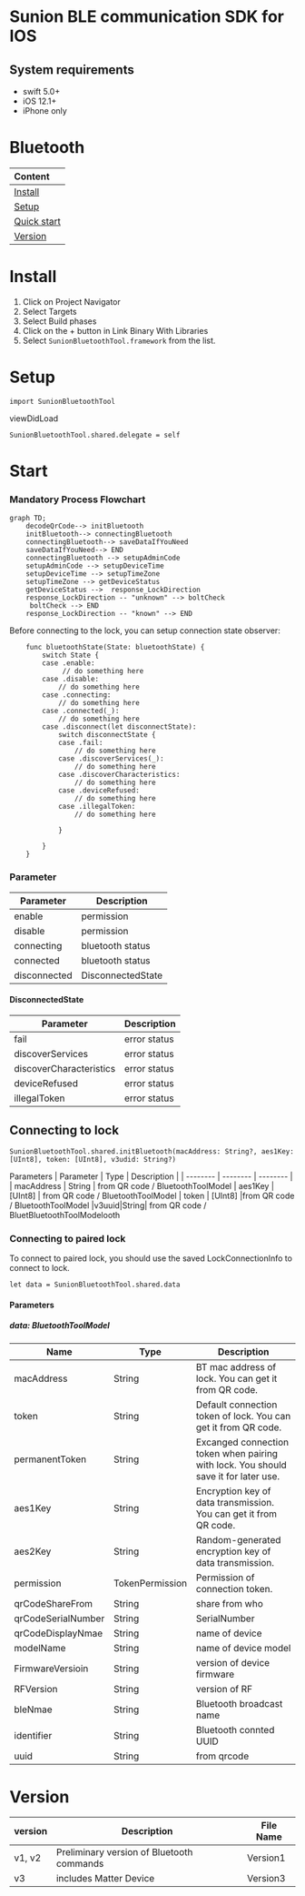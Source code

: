 
# Sunion BLE communication SDK for IOS


## System requirements
* swift 5.0+
* iOS 12.1+
* iPhone only



# Bluetooth


| Content  |
| :---- |
| [Install](#Install)|
| [Setup](#Setup)
| [Quick start](#start)
| [Version](#Version)

# Install
1. Click on Project Navigator
2. Select Targets 
3. Select Build phases 
4. Click on the + button in Link Binary With Libraries
5. Select ``SunionBluetoothTool.framework`` from the list.

# Setup
```
import SunionBluetoothTool
```
viewDidLoad
```
SunionBluetoothTool.shared.delegate = self
```
# Start
### Mandatory Process Flowchart
```mermaid
graph TD;
    decodeQrCode--> initBluetooth
    initBluetooth--> connectingBluetooth
    connectingBluetooth--> saveDataIfYouNeed
    saveDataIfYouNeed--> END
    connectingBluetooth --> setupAdminCode
    setupAdminCode --> setupDeviceTime
    setupDeviceTime --> setupTimeZone
    setupTimeZone --> getDeviceStatus
    getDeviceStatus -->  response_LockDirection
    response_LockDirection -- "unknown" --> boltCheck
     boltCheck --> END
    response_LockDirection -- "known" --> END
```


Before connecting to the lock, you can setup connection state observer:
```
    func bluetoothState(State: bluetoothState) {
        switch State {
        case .enable:
             // do something here
        case .disable:
            // do something here
        case .connecting:
            // do something here
        case .connected(_):
            // do something here
        case .disconnect(let disconnectState):
            switch disconnectState {
            case .fail:
                // do something here
            case .discoverServices(_):
                // do something here
            case .discoverCharacteristics:
                // do something here
            case .deviceRefused:
                // do something here
            case .illegalToken:
                // do something here
                
            }
            
        }
    }
```


### Parameter
|Parameter|Description|
|-|-|
|enable  | permission
|disable | permission
|connecting| bluetooth status
|connected| bluetooth status
|disconnected| DisconnectedState

#### DisconnectedState
|Parameter|Description|
|-|-|
|fail  | error status
|discoverServices|  error status
|discoverCharacteristics| error status
|deviceRefused| error status
|illegalToken | error status

## Connecting to lock 
```
SunionBluetoothTool.shared.initBluetooth(macAddress: String?, aes1Key: [UInt8], token: [UInt8], v3udid: String?)
```
Parameters
| Parameter | Type | Description |
| -------- | -------- | -------- |
| macAddress     | String    |  from QR code / BluetoothToolModel
| aes1Key | [UInt8] | from QR code / BluetoothToolModel
| token | [UInt8] |from QR code / BluetoothToolModel
|v3uuid|String| from QR code / BluetBluetoothToolModelooth


### Connecting to paired lock
To connect to paired lock, you should use the saved LockConnectionInfo to connect to lock.
```
let data = SunionBluetoothTool.shared.data
```
#### Parameters

##### data: BluetoothToolModel

| Name | Type | Description |
| -------- | -------- | -------- |
| macAddress     | String     | BT mac address of lock. You can get it from QR code.     |
| token     | String     | Default connection token of lock. You can get it from QR code.     |
| permanentToken     | String     | Excanged connection token when pairing with lock. You should save it for later use.    |
| aes1Key     | String     | Encryption key of data transmission. You can get it from QR code.     |
| aes2Key     | String     | Random-generated encryption key of data transmission.     |
| permission     | TokenPermission     | Permission of connection token.     |
| qrCodeShareFrom| String| share from who
| qrCodeSerialNumber| String | SerialNumber
| qrCodeDisplayNmae| String |  name of device
| modelName| String |  name of device model
| FirmwareVersioin| String | version of device firmware
| RFVersion| String | version of RF
| bleNmae | String | Bluetooth broadcast name
| identifier| String| Bluetooth connted UUID
|uuid| String| from qrcode


# Version

| version  | Description |File Name 
| --------  | -------- | --|
| v1, v2| Preliminary version of Bluetooth commands| Version1
|v3| includes Matter Device | Version3
